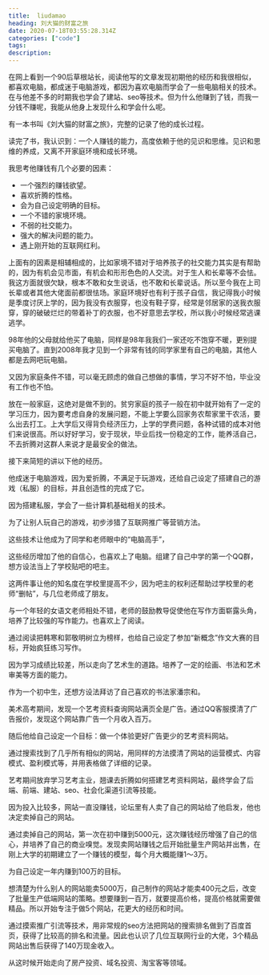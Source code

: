 ```yaml
---
title:  liudamao
heading: 刘大猫的财富之旅
date: 2020-07-18T03:55:28.314Z
categories: ["code"]
tags: 
description: 
---
```


在网上看到一个90后草根站长，阅读他写的文章发现初期他的经历和我很相似，都喜欢电脑，都成迷于电脑游戏，都因为喜欢电脑而学会了一些电脑相关的技术。在与他差不多的时期我也学会了建站、seo等技术。但为什么他赚到了钱，而我一分钱不赚呢，我能从他身上发现什么和学会什么呢。

有一本书叫《刘大猫的财富之旅》，完整的记录了他的成长过程。

读完了书，我认识到：一个人赚钱的能力，高度依赖于他的见识和思维。见识和思维的养成，又离不开家庭环境和成长环境。

我思考他赚钱有几个必要的因素：
- 一个强烈的赚钱欲望。
- 喜欢折腾的性格。
- 会为自己设定明确的目标。
- 一个不错的家境环境。
- 不弱的社交能力。
- 强大的解决问题的能力。
- 遇上刚开始的互联网红利。

上面有的因素是相辅相成的，比如家境不错对于培养孩子的社交能力其实是有帮助的，因为有机会见市面，有机会和形形色色的人交流。对于生人和长辈等不会怯。我这方面就很欠缺，根本不敢和女生说话，也不敢和长辈说话。所以至今我在上司长辈或者其他大佬面前都很怯场。家庭环境好也有利于孩子自信，我记得我小时候是季度讨厌上学的，因为我没有衣服穿，也没有鞋子穿，经常是邻居家的送我衣服穿，穿的破破烂烂的带着补丁的衣服，也不好意思去学校，所以我小时候经常逃课逃学。

98年他的父母就给他买了电脑，同样是98年我我们一家还吃不饱穿不暖，更别提买电脑了。直到2008年我才见到一个非常有钱的同学家里有自己的电脑，其他人都是去网吧玩电脑。

又因为家庭条件不错，可以毫无顾虑的做自己想做的事情，学习不好不怕，毕业没有工作也不怕。

放在一般家庭，这绝对是做不到的。贫穷家庭的孩子一般在初中就开始有了一定的学习压力，因为要考虑自身的发展问题，不能上学要么回家务农帮家里干农活，要么出去打工。上大学后又得背负经济压力，上学的学费问题，各种试错的成本对他们来说很高。所以好好学习，安于现状，毕业后找一份稳定的工作，能养活自己，不去折腾对这群人来说才是最安全的做法。

接下来简短的讲以下他的经历。

他成迷于电脑游戏，因为爱折腾，不满足于玩游戏，还给自己设定了搭建自己的游戏（私服）的目标，并且创造性的完成了它。

因为搭建私服，学会了一些计算机基础相关的技术。

为了让别人玩自己的游戏，初步涉猎了互联网推广等营销方法。

这些技术让他成为了同学和老师眼中的“电脑高手”，

这些经历增加了他的自信心，也喜欢上了电脑。组建了自己中学的第一个QQ群，想方设法当上了学校贴吧的吧主。

这两件事让他的知名度在学校里提高不少，因为吧主的权利还帮助过学校里的老师“删帖”，与几位老师成了朋友。

与一个年轻的女语文老师相处不错，老师的鼓励教导促使他在写作方面崭露头角，培养了比较强的写作能力。也喜欢上了阅读。

通过阅读把韩寒和郭敬明树立为榜样，也给自己设定了参加“新概念”作文大赛的目标，开始疯狂练习写作。

因为学习成绩比较差，所以走向了艺术生的道路。培养了一定的绘画、书法和艺术审美等方面的能力。

作为一个初中生，还想方设法拜访了自己喜欢的书法家潘宗和。

美术高考期间，发现一个艺考资料查询网站满页全是广告。通过QQ客服摸清了广告报价，发现这个网站靠广告一个月收入百万。

随后他给自己设定一个目标：做一个体验更好广告更少的艺考资料网站。

通过搜索找到了几乎所有相似的网站，用同样的方法摸清了网站的运营模式、内容模式、盈利模式等，并用表格做了详细的记录。

艺考期间放弃学习艺考主业，翘课去折腾如何搭建艺考资料网站，最终学会了后端、前端、建站、seo、社会化渠道引流等技能。

因为投入比较多，网站一直没赚钱，论坛里有人卖了自己的网站给了他启发，他也决定卖掉自己的网站。

通过卖掉自己的网站，第一次在初中赚到5000元，这次赚钱经历增强了自己的信心，并培养了自己的商业嗅觉。发现卖网站赚钱之后开始批量生产网站并出售，在刚上大学的初期建立了一个赚钱的模型，每个月大概能赚1～3万。

为自己设定一年内赚到100万的目标。

想清楚为什么别人的网站能卖5000万，自己制作的网站才能卖400元之后，改变了批量生产低端网站的策略。想要赚到一百万，就要提高价格，提高价格就需要做精品。所以开始专注于做5个网站，花更大的经历和时间。

通过摸索推广引流等技术，用非常规的seo方法把网站的搜索排名做到了百度首页，获得了比较高的排名和流量。因此也认识了几位互联网行业的大佬，3个精品网站出售后获得了140万现金收入。

从这时候开始走向了房产投资、域名投资、淘宝客等领域。












 



